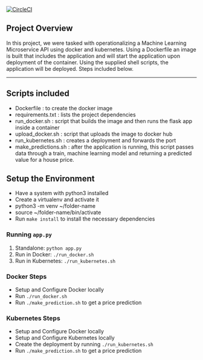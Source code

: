 [![CircleCI](https://circleci.com/gh/BriiSkii/udmlproject/tree/master.svg?style=svg)](https://circleci.com/gh/BriiSkii/udmlproject/tree/master)


## Project Overview

In this project, we were tasked with operationalizing a Machine Learning Microservice API using
docker and kubernetes.
Using a Dockerfile an image is built that includes the application and will start the application
upon deployment of the container. Using the supplied shell scripts, the application will be
deployed. Steps included below.

---

## Scripts included
- Dockerfile : to create the docker image
- requirements.txt : lists the project dependencies
- run_docker.sh : script that builds the image and then runs the flask app inside a container
- upload_docker.sh : script that uploads the image to docker hub
- run_kubernetes.sh : creates a deployment and forwards the port
- make_predictions.sh : after the application is running, this script passes data through
a train, machine learning model and returning a predicted value for a house price.

## Setup the Environment

* Have a system with python3 installed
* Create a virtualenv and activate it
* python3 -m venv ~/folder-name
* source ~/folder-name/bin/activate
* Run `make install` to install the necessary dependencies

### Running `app.py`

1. Standalone:  `python app.py`
2. Run in Docker:  `./run_docker.sh`
3. Run in Kubernetes:  `./run_kubernetes.sh`

### Docker Steps
* Setup and Configure Docker locally
* Run `./run_docker.sh`
* Run `./make_prediction.sh` to get a price prediction

### Kubernetes Steps

* Setup and Configure Docker locally
* Setup and Configure Kubernetes locally
* Create the deployment by running `./run_kubernetes.sh`
* Run `./make_prediction.sh` to get a price prediction
